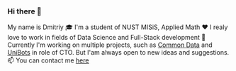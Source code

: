 ### Hi there 👋
My name is Dmitriy
🎓 I'm a student of NUST MISiS, Applied Math
❤️ I realy love to work in fields of Data Science and Full-Stack development
🚀 Currently I'm working on multiple projects, such as [Common Data](https://github.com/tpofd/common-data-app) 
and [UniBots](https://unibots-landing.now.sh/) in role of CTO. But I'am always open to new ideas and suggestions.
📫 You can contact me [here](https://t.me/Dikower)
